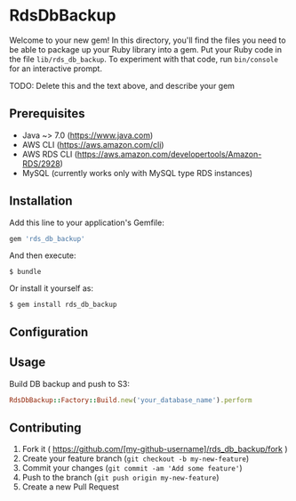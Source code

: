 # RdsDbBackup

Welcome to your new gem! In this directory, you'll find the files you need to be able to package up your Ruby library into a gem. Put your Ruby code in the file `lib/rds_db_backup`. To experiment with that code, run `bin/console` for an interactive prompt.

TODO: Delete this and the text above, and describe your gem

## Prerequisites

- Java ~> 7.0 (https://www.java.com)
- AWS CLI (https://aws.amazon.com/cli)
- AWS RDS CLI (https://aws.amazon.com/developertools/Amazon-RDS/2928)
- MySQL (currently works only with MySQL type RDS instances)

## Installation

Add this line to your application's Gemfile:

```ruby
gem 'rds_db_backup'
```

And then execute:

    $ bundle

Or install it yourself as:

    $ gem install rds_db_backup
## Configuration

## Usage
Build DB backup and push to S3:

```ruby
RdsDbBackup::Factory::Build.new('your_database_name').perform
```

## Contributing

1. Fork it ( https://github.com/[my-github-username]/rds_db_backup/fork )
2. Create your feature branch (`git checkout -b my-new-feature`)
3. Commit your changes (`git commit -am 'Add some feature'`)
4. Push to the branch (`git push origin my-new-feature`)
5. Create a new Pull Request
